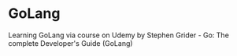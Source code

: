 # GoLang
Learning GoLang via course on Udemy by Stephen Grider - Go: The complete Developer's Guide (GoLang)
